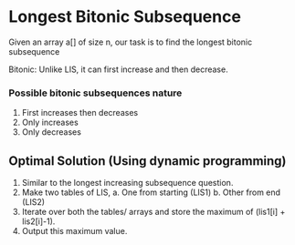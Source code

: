 # Longest Bitonic Subsequence
Given an array a[] of size n, our task is to find the longest bitonic subsequence

Bitonic: Unlike LIS, it can first increase and then decrease.

### Possible bitonic subsequences nature
1.	First increases then decreases
2.	Only increases
3.	Only decreases

## Optimal Solution (Using dynamic programming)
1.	Similar to the longest increasing subsequence question.
2.	Make two tables of LIS, 
a.	One from starting (LIS1)
b.	Other from end (LIS2)
3.	Iterate over both the tables/ arrays  and store the maximum of (lis1[i] + lis2[i]-1).
4.	Output this maximum value.
